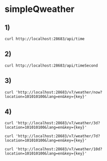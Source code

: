 # simpleQweather
## 1) 
```
curl http://localhost:28683/api/time
```
## 2)
```
curl http://localhost:28683/api/timeSecond
```
## 3)
```
curl 'http://localhost:28683/v7/weather/now?location=101010100&lang=en&key={key}'
```
## 4)
```
curl 'http://localhost:28683/v7/weather/3d?location=101010100&lang=en&key={key}'
```
```
curl 'http://localhost:28683/v7/weather/7d?location=101010100&lang=en&key={key}'
```
```
curl 'http://localhost:28683/v7/weather/10d?location=101010100&lang=en&key={key}'
```